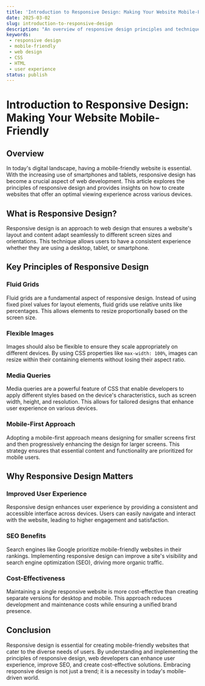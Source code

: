 ```yaml
---
title: 'Introduction to Responsive Design: Making Your Website Mobile-Friendly'
date: 2025-03-02
slug: introduction-to-responsive-design
description: "An overview of responsive design principles and techniques to create mobile-friendly websites."
keywords: 
 - responsive design
 - mobile-friendly
 - web design
 - CSS
 - HTML
 - user experience
status: publish
---
```


# Introduction to Responsive Design: Making Your Website Mobile-Friendly

## Overview

In today's digital landscape, having a mobile-friendly website is essential. With the increasing use of smartphones and tablets, responsive design has become a crucial aspect of web development. This article explores the principles of responsive design and provides insights on how to create websites that offer an optimal viewing experience across various devices.

## What is Responsive Design?

Responsive design is an approach to web design that ensures a website's layout and content adapt seamlessly to different screen sizes and orientations. This technique allows users to have a consistent experience whether they are using a desktop, tablet, or smartphone.

## Key Principles of Responsive Design

### Fluid Grids

Fluid grids are a fundamental aspect of responsive design. Instead of using fixed pixel values for layout elements, fluid grids use relative units like percentages. This allows elements to resize proportionally based on the screen size.

### Flexible Images

Images should also be flexible to ensure they scale appropriately on different devices. By using CSS properties like `max-width: 100%`, images can resize within their containing elements without losing their aspect ratio.

### Media Queries

Media queries are a powerful feature of CSS that enable developers to apply different styles based on the device's characteristics, such as screen width, height, and resolution. This allows for tailored designs that enhance user experience on various devices.

### Mobile-First Approach

Adopting a mobile-first approach means designing for smaller screens first and then progressively enhancing the design for larger screens. This strategy ensures that essential content and functionality are prioritized for mobile users.

## Why Responsive Design Matters

### Improved User Experience

Responsive design enhances user experience by providing a consistent and accessible interface across devices. Users can easily navigate and interact with the website, leading to higher engagement and satisfaction.

### SEO Benefits

Search engines like Google prioritize mobile-friendly websites in their rankings. Implementing responsive design can improve a site's visibility and search engine optimization (SEO), driving more organic traffic.

### Cost-Effectiveness

Maintaining a single responsive website is more cost-effective than creating separate versions for desktop and mobile. This approach reduces development and maintenance costs while ensuring a unified brand presence.

## Conclusion

Responsive design is essential for creating mobile-friendly websites that cater to the diverse needs of users. By understanding and implementing the principles of responsive design, web developers can enhance user experience, improve SEO, and create cost-effective solutions. Embracing responsive design is not just a trend; it is a necessity in today's mobile-driven world.
